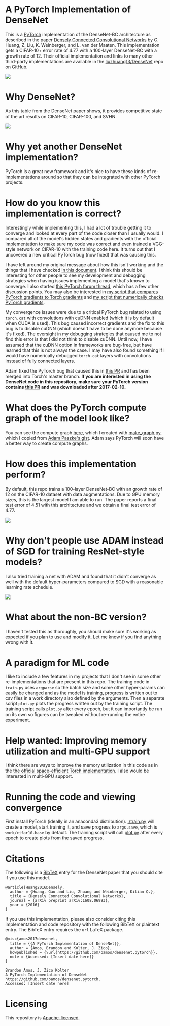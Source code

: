 # A PyTorch Implementation of DenseNet

This is a [PyTorch](http://pytorch.org/) implementation of the
DenseNet-BC architecture as described in the
paper [Densely Connected Convolutional Networks](https://arxiv.org/abs/1608.06993)
by G. Huang, Z. Liu, K. Weinberger, and L. van der Maaten.
This implementation gets a CIFAR-10+ error rate of
4.77 with a 100-layer DenseNet-BC with a growth rate of 12.
Their official implementation and links to many other
third-party implementations are available in the
[liuzhuang13/DenseNet](https://github.com/liuzhuang13/DenseNet)
repo on GitHub.

![](images/header.png)

# Why DenseNet?

As this table from the DenseNet paper shows, it provides
competitive state of the art results on CIFAR-10,
CIFAR-100, and SVHN.

![](images/densenet-err-table.png)

# Why yet another DenseNet implementation?

PyTorch is a great new framework and it's nice to have these
kinds of re-implementations around so that they can be integrated
with other PyTorch projects.

# How do you know this implementation is correct?

Interestingly while implementing this, I had a lot of
trouble getting it to converge and looked at every part
of the code closer than I usually would.
I compared all of the model's hidden states and gradients
with the official implementation to make sure my code was correct
and even trained a VGG-style network on CIFAR-10 with the
training code here.
It turns out that I uncovered a new critical PyTorch
bug (now fixed) that was causing this.

I have left around my original message about how this
isn't working and the things that I have checked
[in this document](attic/debugging-discussion.md).
I think this should be interesting for other people to
see my development and debugging strategies when
having issues implementing a model that's known
to converge.
I also started
[this PyTorch forum thread](https://discuss.pytorch.org/t/help-debugging-densenet-model-on-cifar-10/412),
which has a few other discussion points.
You may also be interested in
[my script that
compares PyTorch gradients to Torch gradients](https://github.com/bamos/densenet.pytorch/blob/master/attic/compare-pytorch-and-torch-grads.py)
and
[my script that numerically checks PyTorch gradients](https://github.com/bamos/densenet.pytorch/blob/master/attic/numcheck-grads.py).

My convergence issues were due to a critical PyTorch bug
related to using `torch.cat` with convolutions with cuDNN
enabled (which it is by default when CUDA is used).
This bug caused incorrect gradients and the fix to
this bug is to disable cuDNN (which doesn't have
to be done anymore because it's fixed).
The oversight in my debugging strategies that caused me to
not find this error is that I did not think to disable cuDNN.
Until now, I have assumed that the cuDNN option in frameworks
are bug-free, but have learned that this is not always the case.
I may have also found something if I would have numerically
debugged `torch.cat` layers with convolutions instead of
fully connected layers.

Adam fixed the PyTorch bug that caused this in
[this PR](https://github.com/pytorch/pytorch/pull/708)
and has been merged into Torch's master branch.
**If you are interested in using the DenseNet code in
this repository, make sure your PyTorch version
contains [this PR](https://github.com/pytorch/pytorch/pull/708)
and was downloaded after 2017-02-10.**

# What does the PyTorch compute graph of the model look like?

You can see the compute graph [here](images/model.png),
which I created with [make_graph.py](https://github.com/bamos/densenet.pytorch/blob/master/make_graph.py),
which I copied from
[Adam Paszke's gist](https://gist.github.com/apaszke/01aae7a0494c55af6242f06fad1f8b70).
Adam says PyTorch will soon have a better way to create
compute graphs.

# How does this implementation perform?

By default, this repo trains a 100-layer DenseNet-BC with
an growth rate of 12 on the CIFAR-10 dataset with
data augmentations.
Due to GPU memory sizes, this is the largest model I am able to run.
The paper reports a final test error of 4.51 with this
architecture and we obtain a final test error of 4.77.

![](images/sgd-loss-error.png)

# Why don't people use ADAM instead of SGD for training ResNet-style models?

I also tried training a net with ADAM and found that it didn't
converge as well with the default hyper-parameters compared
to SGD with a reasonable learning rate schedule.

![](images/adam-loss-error.png)

# What about the non-BC version?

I haven't tested this as thoroughly, you should make sure
it's working as expected if you plan to use and modify it.
Let me know if you find anything wrong with it.

# A paradigm for ML code

I like to include a few features in my projects
that I don't see in some other re-implementations
that are present in this repo.
The training code in `train.py` uses `argparse` so the batch size
and some other hyper-params can easily be changed
and as the model is training, progress is written
out to csv files in a work directory also defined
by the arguments.
Then a separate script `plot.py` plots the
progress written out by the training script.
The training script calls `plot.py` after every epoch,
but it can importantly be run on its own so figures
can be tweaked without re-running the entire experiment.

# Help wanted: Improving memory utilization and multi-GPU support

I think there are ways to improve the memory utilization
in this code as in the
[the official space-efficient Torch implementation](https://github.com/gaohuang/DenseNet_lite).
I also would be interested in multi-GPU support.

# Running the code and viewing convergence

First install PyTorch (ideally in an anaconda3 distribution).
[./train.py](./train.py) will create a model, start training it,
and save progress to `args.save`, which is
`work/cifar10.base` by default.
The training script will call [plot.py](./plot.py) after
every epoch to create plots from the saved progress.

# Citations

The following is a [BibTeX](http://www.bibtex.org/)
entry for the DenseNet paper that you should cite
if you use this model.

```
@article{Huang2016Densely,
  author = {Huang, Gao and Liu, Zhuang and Weinberger, Kilian Q.},
  title = {Densely Connected Convolutional Networks},
  journal = {arXiv preprint arXiv:1608.06993},
  year = {2016}
}
```

If you use this implementation, please also consider citing this implementation and
code repository with the following BibTeX or plaintext entry.
The BibTeX entry requires the `url` LaTeX package.

```
@misc{amos2017densenet,
  title = {{A PyTorch Implementation of DenseNet}},
  author = {Amos, Brandon and Kolter, J. Zico},
  howpublished = {\url{https://github.com/bamos/densenet.pytorch}},
  note = {Accessed: [Insert date here]}
}

Brandon Amos, J. Zico Kolter
A PyTorch Implementation of DenseNet
https://github.com/bamos/densenet.pytorch.
Accessed: [Insert date here]
```

# Licensing

This repository is
[Apache-licensed](https://github.com/bamos/densenet.pytorch/blob/master/LICENSE).

